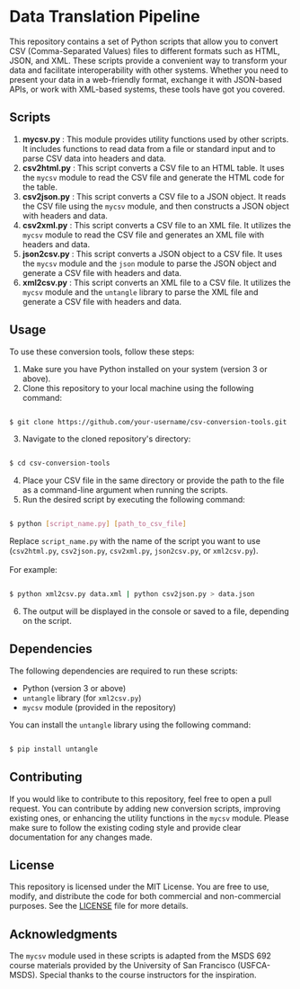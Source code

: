 # Data Translation Pipeline

This repository contains a set of Python scripts that allow you to convert CSV (Comma-Separated Values) files to different formats such as HTML, JSON, and XML. These scripts provide a convenient way to transform your data and facilitate interoperability with other systems. Whether you need to present your data in a web-friendly format, exchange it with JSON-based APIs, or work with XML-based systems, these tools have got you covered.
## Scripts 
1. **mycsv.py** : This module provides utility functions used by other scripts. It includes functions to read data from a file or standard input and to parse CSV data into headers and data. 
2. **csv2html.py** : This script converts a CSV file to an HTML table. It uses the `mycsv` module to read the CSV file and generate the HTML code for the table. 
3. **csv2json.py** : This script converts a CSV file to a JSON object. It reads the CSV file using the `mycsv` module, and then constructs a JSON object with headers and data. 
4. **csv2xml.py** : This script converts a CSV file to an XML file. It utilizes the `mycsv` module to read the CSV file and generates an XML file with headers and data. 
5. **json2csv.py** : This script converts a JSON object to a CSV file. It uses the `mycsv` module and the `json` module to parse the JSON object and generate a CSV file with headers and data. 
6. **xml2csv.py** : This script converts an XML file to a CSV file. It utilizes the `mycsv` module and the `untangle` library to parse the XML file and generate a CSV file with headers and data.

## Usage

To use these conversion tools, follow these steps: 
1. Make sure you have Python installed on your system (version 3 or above). 
2. Clone this repository to your local machine using the following command:

```bash

$ git clone https://github.com/your-username/csv-conversion-tools.git
``` 
3. Navigate to the cloned repository's directory:

```bash

$ cd csv-conversion-tools
``` 
4. Place your CSV file in the same directory or provide the path to the file as a command-line argument when running the scripts. 
5. Run the desired script by executing the following command:

```bash

$ python [script_name.py] [path_to_csv_file]
```

Replace `script_name.py` with the name of the script you want to use (`csv2html.py`, `csv2json.py`, `csv2xml.py`, `json2csv.py`, or `xml2csv.py`).<br><br> 
For example:

```bash

$ python xml2csv.py data.xml | python csv2json.py > data.json
```

6. The output will be displayed in the console or saved to a file, depending on the script.
## Dependencies

The following dependencies are required to run these scripts:
- Python (version 3 or above) 
- `untangle` library (for `xml2csv.py`) 
- `mycsv` module (provided in the repository)

You can install the `untangle` library using the following command:

```bash

$ pip install untangle
```


## Contributing

If you would like to contribute to this repository, feel free to open a pull request. You can contribute by adding new conversion scripts, improving existing ones, or enhancing the utility functions in the `mycsv` module. Please make sure to follow the existing coding style and provide clear documentation for any changes made.
## License

This repository is licensed under the MIT License. You are free to use, modify, and distribute the code for both commercial and non-commercial purposes. See the [LICENSE](https://chat.openai.com/LICENSE)  file for more details.
## Acknowledgments

The `mycsv` module used in these scripts is adapted from the MSDS 692 course materials provided by the University of San Francisco (USFCA-MSDS). Special thanks to the course instructors for the inspiration.
